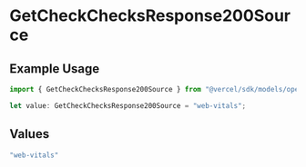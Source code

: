 # GetCheckChecksResponse200Source

## Example Usage

```typescript
import { GetCheckChecksResponse200Source } from "@vercel/sdk/models/operations/getcheck.js";

let value: GetCheckChecksResponse200Source = "web-vitals";
```

## Values

```typescript
"web-vitals"
```